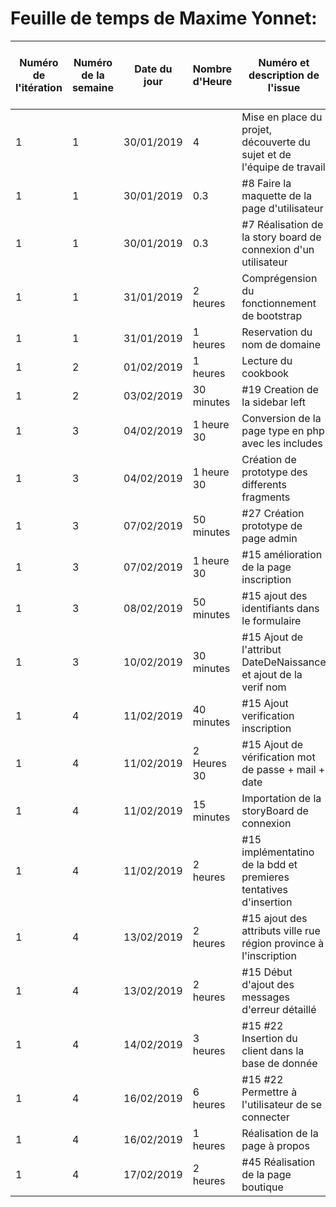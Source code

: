 # Feuille de temps de Maxime Yonnet:

|Numéro de l'itération  | Numéro de la semaine | Date du jour  | Nombre d'Heure |  Numéro et description de l'issue |  Lien de l'issue | Liste des commentaires |  Lien vers la page en ligne ou le document|
|---------------------  |--------------------|--------------|--------------|----------------------------------|---------------- | --------------------  |-------------------------------------------|
|1                      | 1                    |  30/01/2019   | 4              |  Mise en place du projet, découverte du sujet et de l'équipe de travail  | f   |f | f|
|1             | 1              |  30/01/2019    | 0.3|  #8 Faire la maquette de la page d'utilisateur  |https://github.com/cegepmatane/AcheteTaBaguette/issues/8   |   |  |
1             | 1              |  30/01/2019   |0.3   | #7 Réalisation de la story board de connexion d'un utilisateur   |https://github.com/cegepmatane/AcheteTaBaguette/issues/7   |   |   |
1 | 1   |31/01/2019   |2 heures  | Comprégension du fonctionnement de bootstrap   |   |   |   | 
1| 1  |31/01/2019   | 1 heures  |Reservation du nom de domaine    |   |   |   | 
1| 2   | 01/02/2019  | 1 heures   |Lecture du cookbook   |   |   |   |   
1 |2 |03/02/2019   |30 minutes    |  #19 Creation de la sidebar left | https://github.com/cegepmatane/AcheteTaBaguette/issues/19   |   |   | 
1|3   | 04/02/2019  |1 heure 30   | Conversion de la page type en php avec les includes  |   |   |   |    
1  |3   |04/02/2019   |1 heure 30   |Création de prototype des differents fragments   |   |   |   |  
1  |3   |07/02/2019   |50 minutes   |#27 Création prototype de page admin    |https://github.com/cegepmatane/AcheteTaBaguette/commit/bb95446b8df732ac3b1bda4eed2b495a7f87ffdb   |   |   | 
1  |3   |07/02/2019   |1 heure 30   |#15 amélioration de la page inscription   |https://github.com/cegepmatane/AcheteTaBaguette/commit/01af7810ae31b793eb830f3616e2cf3a4d30f306   |   |   |   
1  |3   | 08/02/2019  |50 minutes   |#15 ajout des identifiants dans le formulaire   |https://github.com/cegepmatane/AcheteTaBaguette/commit/626abe24cafe6bab24df9201858624f9ac50eb34   |   |   |  
1  |3   |10/02/2019   |30 minutes   |#15 Ajout de l'attribut DateDeNaissance et ajout de la verif nom   |https://github.com/cegepmatane/AcheteTaBaguette/commit/0a93e51d3dcb9a31195ce9cb56b0704ca5e23923   |   |   | 
1  |4   |11/02/2019   |40 minutes   |#15 Ajout verification inscription   |https://github.com/cegepmatane/AcheteTaBaguette/commit/e3da67f51ead96200936c2739ebf305c58dc8b40   |   |   | 
1  |4   |11/02/2019   |2 Heures 30  |#15 Ajout de vérification mot de passe + mail + date   |https://github.com/cegepmatane/AcheteTaBaguette/commit/0453ab96dfb4929573fe2ab77c597fac6a90c6d7   |   |   |
1  |4   |11/02/2019   |15 minutes   |Importation de la storyBoard de connexion   |   |   |   |
1  |4   |11/02/2019   |2 heures   |#15 implémentatino de la bdd et premieres tentatives d'insertion   | https://github.com/cegepmatane/AcheteTaBaguette/commit/ebd91720ffbbfce6c5aa25feb2cfe077d417363b  |   |   |
1  |4   |13/02/2019   |2 heures   |#15 ajout des attributs ville rue région province à l'inscription   | https://github.com/cegepmatane/AcheteTaBaguette/commit/b172e5d817439d44212f0260ffa82783edf7559  |   |   |  
1  |4   |13/02/2019   |2 heures   |#15 Début d'ajout des messages d'erreur détaillé   | https://github.com/cegepmatane/AcheteTaBaguette/commit/9ded519a022fabf56249d1e929d13888c1c3f150  |   |   |  
1  |4   |14/02/2019   |3 heures   |#15 #22 Insertion du client dans la base de donnée   | https://github.com/cegepmatane/AcheteTaBaguette/commit/9ded519a022fabf56249d1e929d13888c1c3f150  |   |   |  
1  |4   |16/02/2019   |6 heures   |#15 #22 Permettre à l'utilisateur de se connecter   | https://github.com/cegepmatane/AcheteTaBaguette/commit/c62e1c93e23a9fd64c7c288ac36e08ab78269df4  |   |   |  
1  |4   |16/02/2019   |1 heures   | Réalisation de la page à propos                     |  https://github.com/cegepmatane/AcheteTaBaguette/commit/d8511f6b395ecda428a735f82af001f6df738bfc |    |   |
1  |4   |17/02/2019   |2 heures   | #45 Réalisation de la page boutique                    |https://github.com/cegepmatane/AcheteTaBaguette/commit/049fb8c504ddade126d9a3007ebcfc18357b79f4 |    |   |